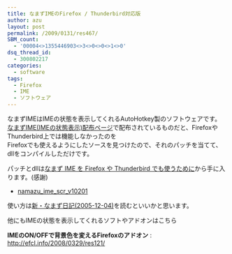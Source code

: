 ```yaml
---
title: なまずIMEのFirefox / Thunderbird対応版
author: azu
layout: post
permalink: /2009/0131/res467/
SBM_count:
  - '00004<>1355446903<>3<>0<>0<>1<>0'
dsq_thread_id:
  - 300802217
categories:
  - software
tags:
  - Firefox
  - IME
  - ソフトウェア
---
```

なまずIMEはIMEの状態を表示してくれるAutoHotkey製のソフトウェアです。  
[なまずIME(IMEの状態表示)配布ページ][1]で配布されているものだと、FirefoxやThunderbird上では機能しなかったのを  
Firefoxでも使えるようにしたソースを見つけたので、それのパッチを当てて、dllをコンパイルしただけです。

パッチとdllは[なまず IME を Firefox や Thunderbird でも使うために][2]から手に入ります。(感謝)

*   [namazu\_ime\_scr_v10201][3]

使い方は[新・なまず日記(2005-12-04)][4]を読むといいかと思います。

他にもIMEの状態を表示してくれるソフトやアドオンはこちら

**IMEのON/OFFで背景色を変えるFirefoxのアドオン**
:   <http://efcl.info/2008/0329/res121/>

 [1]: http://endoh-namazu.tierra.ne.jp/diary/?date=20051217
 [2]: http://www.trishan.org/index.php?%E3%81%82%E3%81%97%E3%81%82%E3%81%A8%2F2007-03-14%2F%E3%81%AA%E3%81%BE%E3%81%9A%20IME%20%E3%82%92%20Firefox%20%E3%82%84%20Thunderbird%20%E3%81%A7%E3%82%82%E4%BD%BF%E3%81%86%E3%81%9F%E3%82%81%E3%81%AB "あしあと/2007-03-14/なまず IME を Firefox や Thunderbird でも使うために - trishan.org"
 [3]: http://efcl.infol/wp-content/uploads/2009/01/namazu_ime_scr_v10201.zip
 [4]: http://endoh-namazu.tierra.ne.jp/diary/?date=20051204#p01